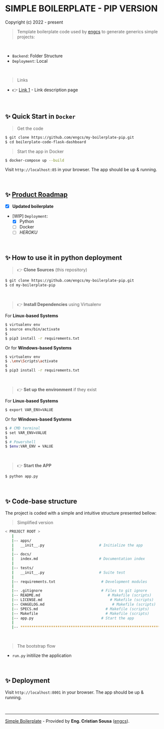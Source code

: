 # SIMPLE BOILERPLATE - PIP VERSION

Copyright (c) 2022 - present

> Template boilerplate code used by [engcs](https://github.com/engcs/) to generate generics simple projects:

<br />

- `Backend`: Folder Structure
- `Deployment`: Local

<br />

> Links

- 👉 [Link 1](https://www.google.com/) - Link description page

<br />

## ✨ Quick Start in `Docker`

> Get the code

```bash
$ git clone https://github.com/engcs/my-boilerplate-pip.git
$ cd boilerplate-code-flask-dashboard
```

> Start the app in Docker

```bash
$ docker-compose up --build 
```

Visit `http://localhost:85` in your browser. The app should be up & running.

<br />

## ✨ **[Product Roadmap](https://github.com/app-generator/boilerplate-code-flask-dashboard/blob/master/SPECS.md)**

- [x] **Updated boilerplate**
- [WIP] `Deployment`:
  - [X] Python 
  - [ ] Docker 
  - [ ] *HEROKU* 

<br />

## ✨ How to use it in python deployment

> 👉 **Clone Sources** (this repository)

```bash
$ git clone https://github.com/engcs/my-boilerplate-pip.git
$ cd my-boilerplate-pip
```

<br />

> 👉 **Install Dependencies** using Virtualenv

For **Linux-based Systems**

```bash
$ virtualenv env
$ source env/bin/activate
$
$ pip3 install -r requirements.txt
```

Or for **Windows-based Systems**

```bash
$ virtualenv env
$ .\env\Scripts\activate
$
$ pip3 install -r requirements.txt
```

<br />

> 👉 **Set up the environment** if they exist

For **Linux-based Systems**

```bash
$ export VAR_ENV=VALUE
```

Or for **Windows-based Systems**

```bash
$ # CMD terminal
$ set VAR_ENV=VALUE
$
$ # Powershell
$ $env:VAR_ENV = VALUE
```

<br />

> 👉 **Start the APP**

```bash
$ python app.py 
```

<br />

## ✨ Code-base structure

The project is coded with a simple and intuitive structure presented bellow:

> Simplified version

```bash
< PROJECT ROOT >
   |
   |-- apps/
   |   __init__.py                         # Initialize the app
   |
   |-- docs/
   |   index.md                            # Documentation index
   |
   |-- tests/
   |   __init__.py                         # Suite test
   |
   |-- requirements.txt                     # Development modules
   |
   |-- .gitignore                           # Files to git ignore
   |-- README.md                               # Makefile (scripts)
   |-- LICENSE.md                               # Makefile (scripts)
   |-- CHAGELOG.md                               # Makefile (scripts)
   |-- SPECS.md                               # Makefile (scripts)
   |-- Makefile                               # Makefile (scripts)
   |-- app.py                               # Start the app
   |
   |-- ************************************************************************
```

<br />

> The bootstrap flow

- `run.py` initilize the application

<br />


## ✨ Deployment

Visit `http://localhost:8001` in your browser. The app should be up & running.

<br />

---
[Simple Boilerplate](https://github.com/engcs/my-boilerplate-pip) - Provided by **Eng. Cristian Sousa** ([engcs](https://github.com/engcs/)).
